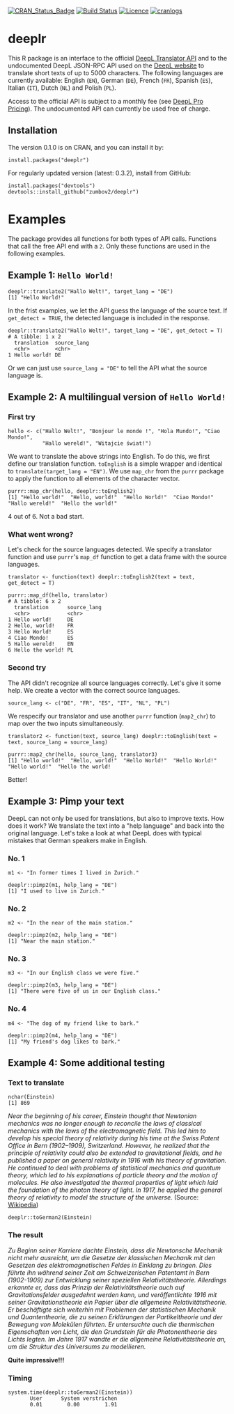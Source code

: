 [![CRAN_Status_Badge](http://www.r-pkg.org/badges/version/deeplr)](https://cran.r-project.org/package=deeplr)
[![Build Status](https://travis-ci.org/zumbov2/deeplr.svg?branch=master)](https://travis-ci.org/zumbov2/deeplr)
[![Licence](https://img.shields.io/badge/licence-GPL--3-blue.svg)](https://www.gnu.org/licenses/gpl-3.0.en.html)
[![cranlogs](https://cranlogs.r-pkg.org/badges/grand-total/deeplr)](http://cran.rstudio.com/web/packages/deeplr/index.html)

# deeplr
This R package is an interface to the official [DeepL Translator API](https://www.deepl.com/api.html) and to the undocumented DeepL JSON-RPC API used on the [DeepL website](https://www.deepl.com/translator) to translate short texts of up to 5000 characters. The following languages are currently available: English (`EN`), German (`DE`), French (`FR`), Spanish (`ES`), Italian (`IT`), Dutch (`NL`) and Polish (`PL`). 

Access to the official API is subject to a monthly fee (see [DeepL Pro Pricing](https://www.deepl.com/pro-pricing.html)). The undocumented API can currently be used free of charge.

## Installation
The version 0.1.0 is on CRAN, and you can install it by:
```
install.packages("deeplr")
```
For regularly updated version (latest: 0.3.2), install from GitHub:
```
install.packages("devtools")
devtools::install_github("zumbov2/deeplr")
```

# Examples
The package provides all functions for both types of API calls. Functions that call the free API end with a `2`. Only these functions are used in the following examples.

## Example 1: `Hello World!`
```
deeplr::translate2("Hallo Welt!", target_lang = "DE")
[1] "Hello World!"
```
In the frist examples, we let the API guess the language of the source text. If `get_detect = TRUE`, the detected language is 
included in the response.
```
deeplr::translate2("Hallo Welt!", target_lang = "DE", get_detect = T)
# A tibble: 1 x 2
  translation  source_lang
  <chr>        <chr>      
1 Hello world! DE   
```
Or we can just use `source_lang = "DE"` to tell the API what the source language is.

## Example 2: A multilingual version of `Hello World!` 
### First try 
```
hello <- c("Hallo Welt!", "Bonjour le monde !", "Hola Mundo!", "Ciao Mondo!", 
           "Hallo wereld!", "Witajcie świat!")
```
We want to translate the above strings into English. To do this, we first define our translation function. `toEnglish` is 
a simple wrapper and identical to `translate(target_lang = "EN")`. We use `map_chr` from the `purrr` package to apply the function to all elements of the character vector. 
```
purrr::map_chr(hello, deeplr::toEnglish2)
[1] "Hello world!"  "Hello, world!"  "Hello World!"  "Ciao Mondo!"  "Hallo wereld!"  "Hello the world!"
```
4 out of 6. Not a bad start.

### What went wrong?
Let's check for the source languages detected. We specify a translator function and use `purrr`'s `map_df` function to get a data frame with the source languages.
```
translator <- function(text) deeplr::toEnglish2(text = text, get_detect = T)

purrr::map_df(hello, translator)
# A tibble: 6 x 2
  translation      source_lang
  <chr>            <chr>      
1 Hello world!     DE         
2 Hello, world!    FR         
3 Hello World!     ES         
4 Ciao Mondo!      ES         
5 Hallo wereld!    EN         
6 Hello the world! PL     
```
### Second try 
The API didn't recognize all source languages correctly. Let's give it some help. We create a vector with the correct 
source languages. 
```
source_lang <- c("DE", "FR", "ES", "IT", "NL", "PL")
```
We respecify our translator and use another `purrr` function (`map2_chr`) to map over the two inputs simultaneously.
```
translator2 <- function(text, source_lang) deeplr::toEnglish(text = text, source_lang = source_lang)

purrr::map2_chr(hello, source_lang, translator3)
[1] "Hello world!"  "Hello, world!"  "Hello World!"  "Hello World!"  "Hello world!"  "Hello the world!
```
Better!

## Example 3: Pimp your text
DeepL can not only be used for translations, but also to improve texts. How does it work? We translate the text into a "help language" and back into the original language. Let's take a look at what DeepL does with typical mistakes that German speakers make in English.

### No. 1
```
m1 <- "In former times I lived in Zurich."

deeplr::pimp2(m1, help_lang = "DE")
[1] "I used to live in Zurich."
```
### No. 2
```
m2 <- "In the near of the main station."

deeplr::pimp2(m2, help_lang = "DE")
[1] "Near the main station."
```
### No. 3
```
m3 <- "In our English class we were five."

deeplr::pimp2(m3, help_lang = "DE")
[1] "There were five of us in our English class."
```
### No. 4
```
m4 <- "The dog of my friend like to bark."

deeplr::pimp2(m4, help_lang = "DE")
[1] "My friend's dog likes to bark."
```

## Example 4: Some additional testing
### Text to translate
```
nchar(Einstein)
[1] 869
```
*Near the beginning of his career, Einstein thought that Newtonian mechanics was no longer enough to reconcile the laws of classical mechanics with the laws of the electromagnetic field. This led him to develop his special theory of relativity during his time at the Swiss Patent Office in Bern (1902–1909), Switzerland. However, he realized that the principle of relativity could also be extended to gravitational fields, and he published a paper on general relativity in 1916 with his theory of gravitation. He continued to deal with problems of statistical mechanics and quantum theory, which led to his explanations of particle theory and the motion of molecules. He also investigated the thermal properties of light which laid the foundation of the photon theory of light. In 1917, he applied the general theory of relativity to model the structure of the universe.* (Source: [Wikipedia](https://en.wikipedia.org/wiki/Albert_Einstein))
```
deeplr::toGerman2(Einstein)
```
### The result
*Zu Beginn seiner Karriere dachte Einstein, dass die Newtonsche Mechanik nicht mehr ausreicht, um die Gesetze der klassischen Mechanik mit den Gesetzen des elektromagnetischen Feldes in Einklang zu bringen. Dies führte ihn während seiner Zeit am Schweizerischen Patentamt in Bern (1902-1909) zur Entwicklung seiner speziellen Relativitätstheorie. Allerdings erkannte er, dass das Prinzip der Relativitätstheorie auch auf Gravitationsfelder ausgedehnt werden kann, und veröffentlichte 1916 mit seiner Gravitationstheorie ein Papier über die allgemeine Relativitätstheorie. Er beschäftigte sich weiterhin mit Problemen der statistischen Mechanik und Quantentheorie, die zu seinen Erklärungen der Partikeltheorie und der Bewegung von Molekülen führten. Er untersuchte auch die thermischen Eigenschaften von Licht, die den Grundstein für die Photonentheorie des Lichts legten. Im Jahre 1917 wandte er die allgemeine Relativitätstheorie an, um die Struktur des Universums zu modellieren.*

**Quite impressive!!!**

### Timing
```
system.time(deeplr::toGerman2(Einstein))
       User      System verstrichen 
       0.01        0.00        1.91 
```
